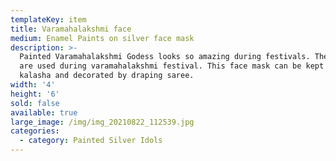 ```yaml
---
templateKey: item
title: Varamahalakshmi face
medium: Enamel Paints on silver face mask
description: >-
  Painted Varamahalakshmi Godess looks so amazing during festivals. These idols
  are used during varamahalakshmi festival. This face mask can be kept on a
  kalasha and decorated by draping saree. 
width: '4'
height: '6'
sold: false
available: true
large_image: /img/img_20210822_112539.jpg
categories:
  - category: Painted Silver Idols
---
```


